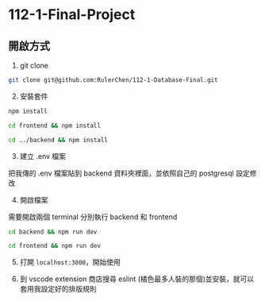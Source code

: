 # 112-1-Final-Project

## 開啟方式

1. git clone

```bash
git clone git@github.com:RulerChen/112-1-Database-Final.git
```

2. 安裝套件

```bash
npm install

cd frontend && npm install

cd ../backend && npm install
```

3. 建立 .env 檔案

把我傳的 .env 檔案貼到 backend 資料夾裡面，並依照自己的 postgresql 設定修改

4. 開啟檔案

需要開啟兩個 terminal 分別執行 backend 和 frontend
    
```bash
cd backend && npm run dev
```

```bash
cd frontend && npm run dev
```

5. 打開 `localhost:3000`，開始使用

6. 到 vscode extension 商店搜尋 eslint (橘色最多人裝的那個)並安裝，就可以套用我設定好的排版規則